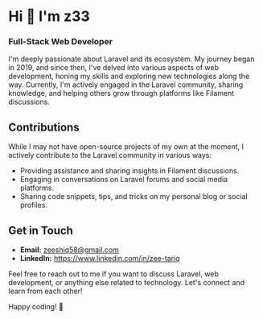 # Hi 👋 I'm z33

### Full-Stack Web Developer


I'm deeply passionate about Laravel and its ecosystem. My journey began in 2019, and since then, I've delved into various aspects of web development, honing my skills and exploring new technologies along the way. Currently, I'm actively engaged in the Laravel community, sharing knowledge, and helping others grow through platforms like Filament discussions.


## Contributions

While I may not have open-source projects of my own at the moment, I actively contribute to the Laravel community in various ways:

- Providing assistance and sharing insights in Filament discussions.
- Engaging in conversations on Laravel forums and social media platforms.
- Sharing code snippets, tips, and tricks on my personal blog or social profiles.

## Get in Touch

- **Email:** zeeshiq58@gmail.com
- **LinkedIn:** https://www.linkedin.com/in/zee-tariq

Feel free to reach out to me if you want to discuss Laravel, web development, or anything else related to technology. Let's connect and learn from each other!

Happy coding! 🚀


<!--
**zeeshantariq08/zeeshantariq08** is a ✨ _special_ ✨ repository because its `README.md` (this file) appears on your GitHub profile.

Here are some ideas to get you started:

- 🔭 I’m currently working on ...
- 🌱 I’m currently learning ...
- 👯 I’m looking to collaborate on ...
- 🤔 I’m looking for help with ...
- 💬 Ask me about ...
- 📫 How to reach me: ...
- 😄 Pronouns: ...
- ⚡ Fun fact: ...
-->
